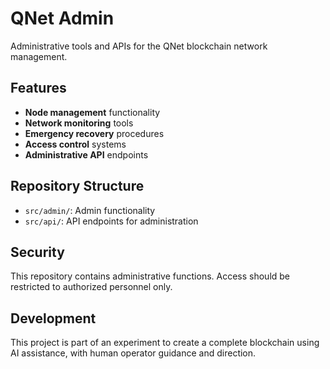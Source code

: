 # QNet Admin

Administrative tools and APIs for the QNet blockchain network management.

## Features

- **Node management** functionality
- **Network monitoring** tools
- **Emergency recovery** procedures
- **Access control** systems
- **Administrative API** endpoints

## Repository Structure

- `src/admin/`: Admin functionality
- `src/api/`: API endpoints for administration

## Security

This repository contains administrative functions. Access should be restricted to authorized personnel only.

## Development

This project is part of an experiment to create a complete blockchain using AI assistance,
with human operator guidance and direction.